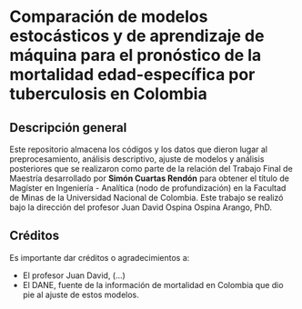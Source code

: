 # Comparación de modelos estocásticos y de aprendizaje de máquina para el pronóstico de la mortalidad edad-específica por tuberculosis en Colombia

## Descripción general

Este repositorio almacena los códigos y los datos que dieron lugar al preprocesamiento, análisis descriptivo, ajuste de modelos y análisis posteriores que se realizaron como parte de la relación del Trabajo Final de Maestría desarrollado por **Simón Cuartas Rendón** para obtener el título de Magíster en Ingeniería - Analítica (nodo de profundización) en la Facultad de Minas de la Universidad Nacional de Colombia. Este trabajo se realizó bajo la dirección del profesor Juan David Ospina Ospina Arango, PhD.

## Créditos

Es importante dar créditos o agradecimientos a:

- El profesor Juan David, (...)
- El DANE, fuente de la información de mortalidad en Colombia que dio pie al ajuste de estos modelos.

